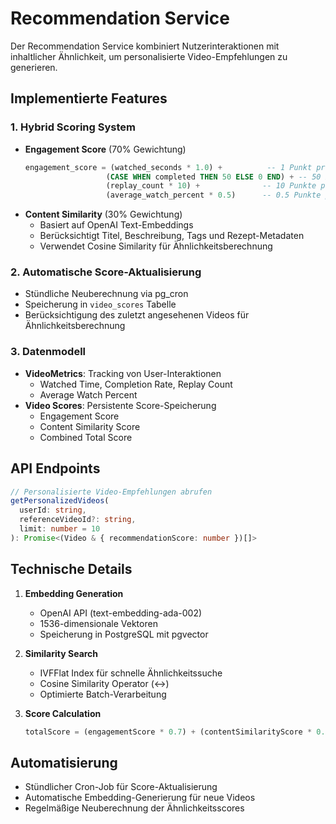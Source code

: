 # Recommendation Service

Der Recommendation Service kombiniert Nutzerinteraktionen mit inhaltlicher Ähnlichkeit, um personalisierte Video-Empfehlungen zu generieren.

## Implementierte Features

### 1. Hybrid Scoring System
- **Engagement Score** (70% Gewichtung)
  ```sql
  engagement_score = (watched_seconds * 1.0) +          -- 1 Punkt pro Sekunde
                    (CASE WHEN completed THEN 50 ELSE 0 END) + -- 50 Punkte für Completion
                    (replay_count * 10) +              -- 10 Punkte pro Replay
                    (average_watch_percent * 0.5)      -- 0.5 Punkte pro % Watch Time
  ```
- **Content Similarity** (30% Gewichtung)
  - Basiert auf OpenAI Text-Embeddings
  - Berücksichtigt Titel, Beschreibung, Tags und Rezept-Metadaten
  - Verwendet Cosine Similarity für Ähnlichkeitsberechnung

### 2. Automatische Score-Aktualisierung
- Stündliche Neuberechnung via pg_cron
- Speicherung in `video_scores` Tabelle
- Berücksichtigung des zuletzt angesehenen Videos für Ähnlichkeitsberechnung

### 3. Datenmodell
- **VideoMetrics**: Tracking von User-Interaktionen
  - Watched Time, Completion Rate, Replay Count
  - Average Watch Percent
- **Video Scores**: Persistente Score-Speicherung
  - Engagement Score
  - Content Similarity Score
  - Combined Total Score

## API Endpoints
```typescript
// Personalisierte Video-Empfehlungen abrufen
getPersonalizedVideos(
  userId: string,
  referenceVideoId?: string,
  limit: number = 10
): Promise<(Video & { recommendationScore: number })[]>
```

## Technische Details
1. **Embedding Generation**
   - OpenAI API (text-embedding-ada-002)
   - 1536-dimensionale Vektoren
   - Speicherung in PostgreSQL mit pgvector

2. **Similarity Search**
   - IVFFlat Index für schnelle Ähnlichkeitssuche
   - Cosine Similarity Operator (<->)
   - Optimierte Batch-Verarbeitung

3. **Score Calculation**
   ```typescript
   totalScore = (engagementScore * 0.7) + (contentSimilarityScore * 0.3)
   ```

## Automatisierung
- Stündlicher Cron-Job für Score-Aktualisierung
- Automatische Embedding-Generierung für neue Videos
- Regelmäßige Neuberechnung der Ähnlichkeitsscores 